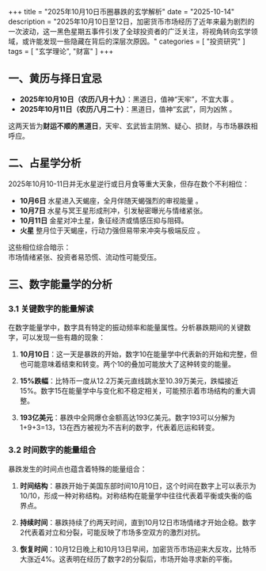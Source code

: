 +++
title = "2025年10月10日币圈暴跌的玄学解析"
date = "2025-10-14"
description = "2025年10月10日至12日，加密货币市场经历了近年来最为剧烈的一次波动，这一黑色星期五事件引发了全球投资者的广泛关注，将视角转向玄学领域，或许能发现一些隐藏在背后的深层次原因。"
categories = [
    "投资研究"
]
tags = [
    "玄学理论",
    "财富"
]
+++

## 一、黄历与择日宜忌
- **2025年10月10日（农历八月十九）**：黑道日，值神“天牢”，不宜大事 。  
- **2025年10月11日（农历八月二十）**：黑道日，值神“玄武”，同为凶煞 。  
 
这两天皆为**财运不顺的黑道日**，天牢、玄武皆主阴煞、疑心、损财，与市场暴跌相呼应。

## 二、占星学分析
2025年10月10-11日并无水星逆行或日月食等重大天象，但存在数个不利相位：

- **10月6日** 水星进入天蝎座，全月伴随天蝎强烈的审视能量 。  
- **10月7日** 水星与冥王星形成刑冲，引发秘密曝光与情绪紧张。  
- **10月11日** 金星对冲土星，象征经济或情感压抑与阻碍。  
- **火星** 整月位于天蝎座，行动力强但易带来冲突与极端反应 。

这些相位综合暗示：  
市场情绪紧张、投资者易恐慌、流动性可能受压。

## 三、数字能量学的分析

### 3.1 关键数字的能量解读

在数字能量学中，数字具有特定的振动频率和能量属性。分析暴跌期间的关键数字，可以发现一些有趣的现象：

1. **10月10日**：这一天是暴跌的开始，数字10在能量学中代表新的开始和完整，但也可能意味着结束和转变。两个10的叠加可能放大了这种转变的能量。

2. **15%跌幅**：比特币一度从12.2万美元直线跳水至10.39万美元，跌幅接近15%。数字15在能量学中与变化和不稳定相关，可能预示着市场结构的重大调整。

3. **193亿美元**：暴跌中全网爆仓金额高达193亿美元。数字193可以分解为1+9+3=13，13在西方被视为不吉利的数字，代表着厄运和转变。

### 3.2 时间数字的能量组合

暴跌发生的时间点也蕴含着特殊的能量组合：

1. **时间结构**：暴跌开始于美国东部时间10月10日，这个时间在数字上可以表示为10/10，形成一种对称结构。对称结构在能量学中往往代表着平衡或失衡的临界点。

2. **持续时间**：暴跌持续了约两天时间，直到10月12日市场情绪才开始企稳。数字2代表着对立和分裂，可能反映了市场多空双方的激烈对抗。

3. **恢复时间**：10月12日晚上和10月13日早间，加密货币市场迎来大反攻，比特币大涨近4%。这表明在经历了数字2的分裂后，市场开始寻求新的平衡。
